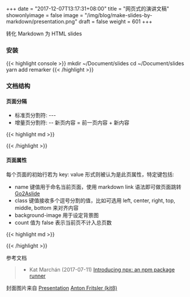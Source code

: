 +++
date = "2017-12-07T13:17:31+08:00"
title = "网页式的演讲文稿"
showonlyimage = false
image = "/img/blog/make-slides-by-markdown/presentation.png"
draft = false
weight = 601
+++

转化 Markdown 为 HTML slides
<!--more-->

### 安装

{{< highlight console >}}
mkdir ~/Document/slides 
cd ~/Document/slides
yarn add remarker
{{< /highlight >}}

### 文档结构

#### 页面分隔

- 标准页分割符: ---
- 增量页分割符: -- 新页内容 = 前一页内容 + 新内容

{{< highlight md >}}

{{< /highlight >}}

#### 页面属性

每个页面的初始行若为 key: value 形式则被认为是此页属性，特定键包括:

- name 键值用于命名当前页面，使用 markdown link 语法即可做页面跳转 [Go2Aslide](#slidenamevalue)
- class 键值接收多个逗号分割的值，比如可选用 left, center, right, top, middle, bottom 来对齐内容
- background-image 用于设定背景图
- count 值为 false 表示当前页不计入总页数

{{< highlight md >}}

{{< /highlight >}}

参考文档

> - Kat Marchán (2017-07-11) [Introducing npx: an npm package runner](https://medium.com/@maybekatz/introducing-npx-an-npm-package-runner-55f7d4bd282b)

封面图片来自 [Presentation](https://dribbble.com/shots/3007989-Presentation) <a href="https://dribbble.com/Frizler"><i class="fa fa-dribbble" aria-hidden="true"></i> Anton Fritsler (kit8)</a>
